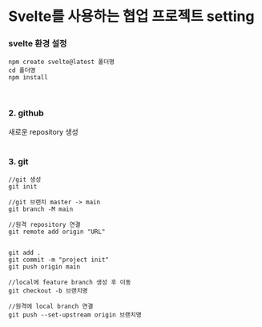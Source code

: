 # Svelte를 사용하는 협업 프로젝트 setting

### svelte 환경 설정

```
npm create svelte@latest 폴더명
cd 폴더명
npm install
```

<br>

### 2. github

새로운 repository 생성
<br>
<br>

### 3. git

```
//git 생성
git init

//git 브랜치 master -> main
git branch -M main

//원격 repository 연결
git remote add origin "URL"


git add .
git commit -m "project init"
git push origin main

//local에 feature branch 생성 후 이동
git checkout -b 브랜치명

//원격에 local branch 연결
git push --set-upstream origin 브랜치명
```
